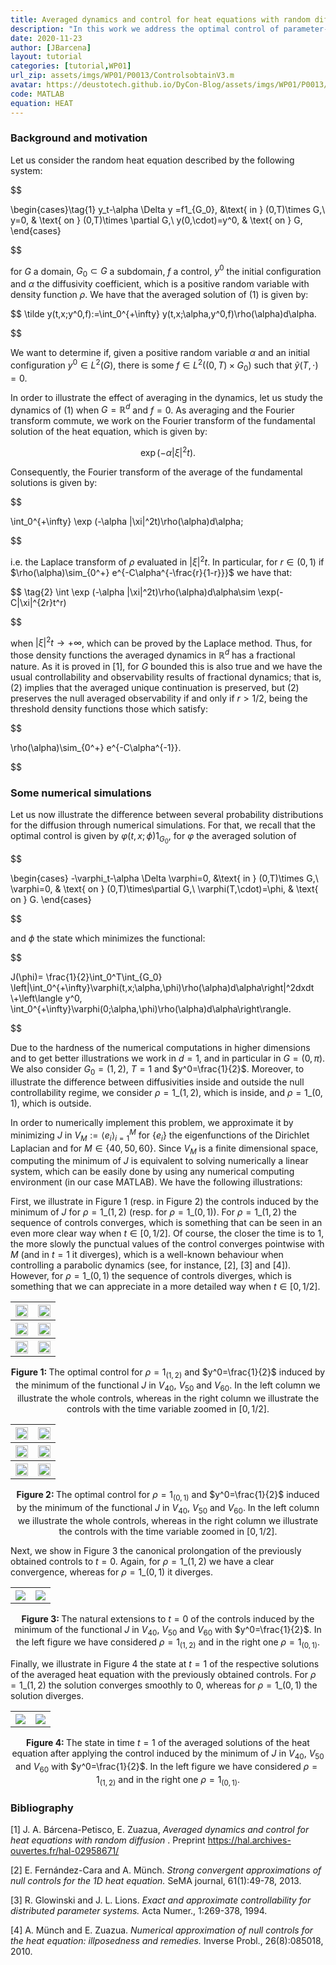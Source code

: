 ```yaml
---
title: Averaged dynamics and control for heat equations with random diffusion
description: "In this work we address the optimal control of parameter-dependent systems. In particular, we study the dynamics and averaged controllability properties of heat equations with random non-negative diffusivites."
date: 2020-11-23
author: [JBarcena] 
layout: tutorial
categories: [tutorial,WP01]
url_zip: assets/imgs/WP01/P0013/ControlsobtainV3.m
avatar: https://deustotech.github.io/DyCon-Blog/assets/imgs/WP01/P0013/Graph12V40.jpg
code: MATLAB
equation: HEAT
---
```

### Background and motivation


Let us consider the random heat equation described 
by the following system:

$$

\begin{cases}\tag{1}
y_t-\alpha \Delta y =f1_{G_0}, &\text{ in } (0,T)\times G,\\
y=0, & \text{ on } (0,T)\times \partial G,\\
y(0,\cdot)=y^0,  & \text{ on } G,
\end{cases}

$$

for $G$  a domain, $G_0\subset G$ a subdomain, 
$f$ a control,  $y^0$  the initial configuration 
and $\alpha$ the diffusivity coefficient, which is a positive 
random variable with density function $\rho$.
We have that the averaged solution of (1)
is given by:

$$
\tilde y(t,x;y^0,f):=\int_0^{+\infty} y(t,x;\alpha,y^0,f)\rho(\alpha)d\alpha.

$$

We want to determine if, given a positive random variable 
$\alpha$ and an initial configuration $y^0\in L^2(G)$, there 
is some $f\in L^2((0,T)\times G_0)$ such that $\tilde y(T,\cdot)=0$.


In order to illustrate the effect of averaging in
 the dynamics, let us study the dynamics of
(1) when $G=\mathbb R^d$ and $f=0$.
As averaging and the Fourier transform commute, we work on the
Fourier transform of the fundamental solution of the
heat equation, which is given by:

$$
\exp(-\alpha |\xi|^2t).
$$

Consequently, the Fourier transform of the average
of the fundamental solutions is given by:

$$

\int_0^{+\infty} \exp (-\alpha |\xi|^2t)\rho(\alpha)d\alpha;

$$


i.e. the Laplace transform of $\rho$ evaluated in $|\xi|^2t$. 
In particular, for $r\in(0,1)$ if $\rho(\alpha)\sim_{0^+} e^{-C\alpha^{-\frac{r}{1-r}}}$
we have that:


$$
\tag{2}
\int \exp (-\alpha |\xi|^2t)\rho(\alpha)d\alpha\sim \exp(-C|\xi|^{2r}t^r)

$$


when $|\xi|^2t\to+\infty$, which can be proved by the Laplace method.
Thus, for those density functions 
the averaged dynamics in $\mathbb R^d$ has a fractional nature. As it is proved in [1],
for $G$ bounded this is also true and we have the usual controllability 
and observability results of fractional dynamics;
that is, (2) implies that
the averaged unique continuation is preserved,
but (2) preserves the null averaged observability
if and only if $r>1/2$, being the threshold density functions  those
which satisfy: 

$$

\rho(\alpha)\sim_{0^+} e^{-C\alpha^{-1}}.

$$



### Some numerical simulations

Let us now illustrate the difference between several probability distributions for the diffusion through numerical simulations. For that, we recall that 
the optimal control is given by $\varphi(t,x;\phi)1_{G_0}$, for $\varphi$ the 
averaged solution of 

$$

\begin{cases}
-\varphi_t-\alpha \Delta \varphi=0, &\text{ in } (0,T)\times G,\\
\varphi=0, & \text{ on } (0,T)\times\partial G,\\
\varphi(T,\cdot)=\phi,  & \text{ on } G.
\end{cases}

$$

and $\phi$ the state which minimizes the functional: 
 
 $$

 J(\phi)= \frac{1}{2}\int_0^T\int_{G_0}
\left|\int_0^{+\infty}\varphi(t,x;\alpha,\phi)\rho(\alpha)d\alpha\right|^2dxdt 
 \\+\left\langle  y^0, \int_0^{+\infty}\varphi(0;\alpha,\phi)\rho(\alpha)d\alpha\right\rangle.

$$

Due to the hardness of the numerical computations in higher dimensions and to get
better illustrations we work in $d=1$, and in particular in $G=(0,\pi)$.
We also consider $G_0=(1,2)$, $T=1$ and $y^0=\frac{1}{2}$. 
Moreover, to illustrate the difference between diffusivities inside and 
outside the null controllability regime, we consider $\rho=1\_{(1,2)}$, which is inside,
and $\rho=1\_{(0,1)}$, which is outside.


In order to numerically implement this problem, we approximate it by
minimizing $J$ in $V_M:=\langle e_i \rangle_{i=1}^M$ 
for $\{e_i\}$ the eigenfunctions of the Dirichlet Laplacian
 and for $M\in\{40,50,60\}$. 
Since $V_M$ is a finite dimensional space, computing the 
minimum of $J$ is equivalent to solving numerically a linear system,
which can be easily done by using any numerical computing environment
(in our case MATLAB). We have the following illustrations:


First, we illustrate in Figure 1 
(resp. in Figure 2)
the controls induced by the minimum of $J$ for $\rho=1\_{(1,2)}$
(resp. for $\rho=1\_{(0,1)}$).
For  $\rho=1\_{(1,2)}$ the 
sequence of controls converges, which is something that can be seen in an even 
more clear way when $t\in[0,1/2]$. Of course, the closer the time is to $1$,
the more slowly the punctual values of the control converges pointwise with $M$ 
(and in $t=1$ it diverges),
which is a well-known behaviour when
controlling a parabolic dynamics (see, for instance,
[2], [3] and [4]).
 However, for $\rho=1\_{(0,1)}$ the sequence of  controls 
diverges, which is something that we can appreciate in a more 
detailed way when $t\in[0,1/2]$.

<center>
<table >
<tr>
<th> <img src="{{site.url}}{{site.baseurl}}/assets/imgs/WP01/P0013/Graph12V40.jpg" width="100%"></th>
<th> <img src="{{site.url}}{{site.baseurl}}/assets/imgs/WP01/P0013/Graph12V40t05.jpg" width="100%"></th>
</tr>
<tr>
<th> <img src="{{site.url}}{{site.baseurl}}/assets/imgs/WP01/P0013/Graph12V50.jpg" width="100%"></th>
<th> <img src="{{site.url}}{{site.baseurl}}/assets/imgs/WP01/P0013/Graph12V50t05.jpg" width="100%"></th>
</tr>
<tr>
<th> <img src="{{site.url}}{{site.baseurl}}/assets/imgs/WP01/P0013/Graph12V60.jpg" width="100%"></th>
<th> <img src="{{site.url}}{{site.baseurl}}/assets/imgs/WP01/P0013/Graph12V60t05.jpg" width="100%"></th>
</tr>
</table>


<strong> Figure 1: </strong>
 The optimal control for  $\rho=1_{(1,2)}$ and $y^0=\frac{1}{2}$ 
induced by the minimum of the functional $J$ in $V_{40}$, $V_{50}$
and $V_{60}$.
In the left column we illustrate the whole controls, whereas in the right 
column we illustrate the controls with the time variable zoomed in $[0,1/2]$.
</center>


<center>
<table >
<tr>
<th> <img src="{{site.url}}{{site.baseurl}}/assets/imgs/WP01/P0013/Graph01V40.jpg" width="100%"></th>
<th> <img src="{{site.url}}{{site.baseurl}}/assets/imgs/WP01/P0013/Graph01V40t05.jpg" width="100%"></th>
</tr>
<tr>
<th> <img src="{{site.url}}{{site.baseurl}}/assets/imgs/WP01/P0013/Graph01V50.jpg" width="100%"></th>
<th> <img src="{{site.url}}{{site.baseurl}}/assets/imgs/WP01/P0013/Graph01V50t05.jpg" width="100%"></th>
</tr>
<tr>
<th> <img src="{{site.url}}{{site.baseurl}}/assets/imgs/WP01/P0013/Graph01V60.jpg" width="100%"></th>
<th> <img src="{{site.url}}{{site.baseurl}}/assets/imgs/WP01/P0013/Graph01V60t05.jpg" width="100%"></th>
</tr>
</table>


<strong> Figure 2: </strong>
 The optimal control for  $\rho=1_{(0,1)}$ and $y^0=\frac{1}{2}$ 
induced by the minimum of the functional $J$ in $V_{40}$, $V_{50}$
and $V_{60}$.
In the left column we illustrate the whole controls, whereas in the right 
column we illustrate the controls with the time variable zoomed in $[0,1/2]$.
</center>




Next, we show in Figure 3
the canonical prolongation of the previously obtained controls to $t=0$.
 Again, for $\rho=1\_{(1,2)}$  we have a clear convergence,
whereas for $\rho=1\_{(0,1)}$  it diverges.


<center>
<table >
<tr>
<th> <img src="{{site.url}}{{site.baseurl}}/assets/imgs/WP01/P0013/Graph12t0.jpg" ></th>
<th> <img src="{{site.url}}{{site.baseurl}}/assets/imgs/WP01/P0013/Graph01t0.jpg" ></th>
</tr>
</table>

<strong> Figure 3: </strong>
The natural extensions to $t=0$ of the controls 
induced by the minimum of the functional $J$ in $V_{40}$, $V_{50}$ 
and $V_{60}$ with $y^0=\frac{1}{2}$. In the left figure
we have considered $\rho =1_{(1,2)}$ and in the right one $\rho=1_{(0,1)}$.
</center>


Finally, we illustrate in Figure 4 the state at $t=1$
of the respective solutions of the averaged heat equation
 with the previously obtained controls.
For $\rho=1\_{(1,2)}$ the solution converges smoothly to $0$,
whereas for $\rho=1\_{(0,1)}$ the solution diverges.

<center>
<table >
<tr>
<th> <img src="{{site.url}}{{site.baseurl}}/assets/imgs/WP01/P0013/Graph12t1.jpg" ></th>
<th> <img src="{{site.url}}{{site.baseurl}}/assets/imgs/WP01/P0013/Graph01t1.jpg" ></th>
</tr>
</table>

<strong> Figure 4: </strong>
The state in time $t=1$ of the averaged solutions of the heat equation after
applying the control induced by the minimum of $J$ in $V_{40}$, $V_{50}$
and $V_{60}$ with $y^0=\frac{1}{2}$. In the left figure
we have considered $\rho =1_{(1,2)}$ and in the right one $\rho=1_{(0,1)}$.
</center>


### Bibliography
[1] J. A. Bárcena-Petisco, E. Zuazua, <i> Averaged dynamics and control for heat equations with random diffusion </i>. Preprint <https://hal.archives-ouvertes.fr/hal-02958671/>

[2] E. Fernández-Cara and A. Münch. <i>Strong convergent approximations of null controls for the 1D
heat equation.</i> SeMA journal, 61(1):49-78, 2013.

[3] R. Glowinski and J. L. Lions.<i> Exact and approximate controllability for distributed parameter
systems. </i> Acta Numer., 1:269-378, 1994.

[4] A. Münch and E. Zuazua. <i>Numerical approximation of null controls for the heat equation: illposedness
and remedies.</i> Inverse Probl., 26(8):085018, 2010.
